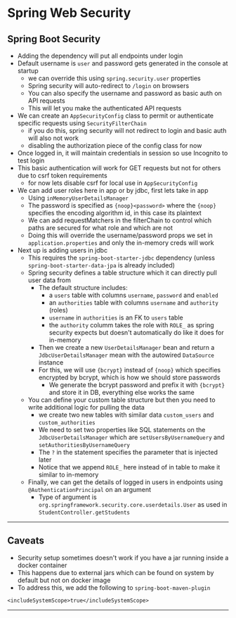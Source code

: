 # Spring Web Security

## Spring Boot Security

- Adding the dependency will put all endpoints under login
- Default username is `user` and password gets generated in the console at startup
  - we can override this using `spring.security.user` properties
  - Spring security will auto-redirect to `/login` on browsers
  - You can also specify the username and password as basic auth on API requests
  - This will let you make the authenticated API requests
- We can create an `AppSecurityConfig` class to permit or authenticate specific requests using `SecurityFilterChain`
  - if you do this, spring security will not redirect to login and basic auth will also not work
  - disabling the authorization piece of the config class for now
- Once logged in, it will maintain credentials in session so use Incognito to test login
- This basic authentication will work for GET requests but not for others due to csrf token requirements
  - for now lets disable csrf for local use in `AppSecurityConfig`
- We can add user roles here in app or by jdbc, first lets take in app
  - Using `inMemoryUserDetailsManager`
  - The password is specified as `{noop}<password>` where the `{noop}` specifies the encoding algorithm id, in this case its plaintext
  - We can add requestMatchers in the filterChain to control which paths are secured for what role and which are not
  - Doing this will override the username/password props we set in `application.properties` and only the in-memory creds will work
- Next up is adding users in jdbc
  - This requires the `spring-boot-starter-jdbc` dependency (unless `spring-boot-starter-data-jpa` is already included)
  - Spring security defines a table structure which it can directly pull user data from
    - The default structure includes:
      - a `users` table with columns `username`, `password` and `enabled`
      - an `authorities` table with columns `username` and `authority` (roles)
      - `username` in `authorities` is an FK to `users` table
      - the `authority` columm takes the role with `ROLE_` as spring security expects but doesn't automatically do like it does for in-memory
    - Then we create a new `UserDetailsManager` bean and return a `JdbcUserDetailsManager` mean with the autowired `DataSource` instance
    - For this, we will use `{bcrypt}` instead of `{noop}` which specifies encrypted by bcrypt, which is how we should store passwords
      - We generate the bcrypt password and prefix it with `{bcrypt}` and store it in DB, everything else works the same
  - You can define your custom table structure but then you need to write additional logic for pulling the data 
    - we create two new tables with similar data `custom_users` and `custom_authorities`
    - We need to set two properties like SQL statements on the `JdbcUserDetailsManager` which are `setUsersByUsernameQuery` and `setAuthoritiesByUsernameQuery`
    - The `?` in the statement specifies the parameter that is injected later
    - Notice that we append `ROLE_` here instead of in table to make it similar to in-memory
  - Finally, we can get the details of logged in users in endpoints using `@AuthenticationPrincipal` on an argument
    - Type of argument is `org.springframework.security.core.userdetails.User` as used in `StudentController.getStudents`

---

## Caveats

- Security setup sometimes doesn't work if you have a jar running inside a docker container
- This happens due to external jars which can be found on system by default but not on docker image
- To address this, we add the following to `spring-boot-maven-plugin`

```
<includeSystemScope>true</includeSystemScope>
```

---
